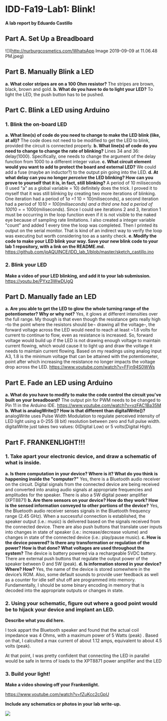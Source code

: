 # IDD-Fa19-Lab1: Blink!

**A lab report by Eduardo Castillo**
## Part A. Set Up a Breadboard
![](http://nurburgcosmetics.com/WhatsApp Image 2019-09-09 at 11.06.48 PM.jpeg)
## Part B. Manually Blink a LED
**a. What color stripes are on a 100 Ohm resistor?**
 The stripes are brown, black, brown and gold.
**b. What do you have to do to light your LED?**
To light the LED, the push button has to be pushed.
## Part C. Blink a LED using Arduino
### 1. Blink the on-board LED
**a. What line(s) of code do you need to change to make the LED blink (like, at all)?**
The code does not need to be modified to get the LED to blink, provided the circuit is connected properly.
**b. What line(s) of code do you need to change to change the rate of blinking?**
Lines 34 and 36: delay(1000). Specifically, one needs to change the argument of the delay function from 1000 to a different integer value.
**c. What circuit element would you want to add to protect the board and external LED?**
 We could add a fuse (maybe an inductor?) to the output pin going into the LED.
**d. At what delay can you no longer *perceive* the LED blinking? How can you prove to yourself that it is, in fact, still blinking?**
A period of 10 miliseconds (I used "a" as a global variable = 10) definitely does the trick. I proved it to myself that it was still blinking by creating two more iterations of blinking. One iteration had a period of 1*a =1* 10 = 10(miliseconds), a second iteration had a period of 10*10 = 100(miliseconds) and a third one had a period of 100*10 = = 1000(miliseconds). Since I could see iterations 2 and 3, iteration 1 must be occurring in the loop function even if it is not visible to the naked eye because of sampling rate limitations. I also created a integer variable "count" and added 1 every time the loop was completed. Then I printed its output on the serial monitor. That is kind of an indirect way to verify the loop was executing but worth considering too as a sanity check. 
**e. Modify the code to make your LED blink your way. Save your new blink code to your lab 1 repository, with a link on the README.md.**
https://github.com/joAQUINCE/IDD_lab_1/blob/master/sketch_castillo.ino
### 2. Blink your LED
**Make a video of your LED blinking, and add it to your lab submission.**
https://youtu.be/PYxz3WwDUgQ
## Part D. Manually fade an LED
**a. Are you able to get the LED to glow the whole turning range of the potentiometer? Why or why not?**
Yes, it glows at different intensities over the full range. My though is that even though the resistance gets really high –to the point where the resistors should be¬ drawing all the voltage–, the forward voltage across the LED would need to reach at least ~1.8 volts for current to continue to flow, even as resistance is increased. So, forward voltage would build up if the LED is not drawing enough voltage to maintain current flowing, which would cause it to light up and draw the voltage it needs to maintain current flowing.
Based on my readings using analog input A3, 1.8 is the minimum voltage that can be attained with the potentiometer, point after which increasing the resistance no longer impacts the voltage drop across the LED.
https://www.youtube.com/watch?v=FFjn94S0WWs
## Part E. Fade an LED using Arduino
**a. What do you have to modify to make the code control the circuit you've built on your breadboard?**
The output pin for PWM needs to be changed  to Pin 11 in the Arduino IDE. 
https://www.youtube.com/watch?v=vzFAC1Ba35M
**b. What is analogWrite()? How is that different than digitalWrite()?**
analogWrite uses Pulse Width Modulation to regulate perceived intensity of LED light using a 0-255 (8 bit) resolution between zero and full pulse width.
digitalWrite just takes two values: 0(Digital Low) or 5 volts(Digital High).
## Part F. FRANKENLIGHT!!!

### 1. Take apart your electronic device, and draw a schematic of what is inside. 

**a. Is there computation in your device? Where is it? What do you think is happening inside the "computer?"**
Yes, there is a Bluetooth audio receiver on the circuit. Digital signals from the connected device are being received and converted into analog audio signals at appropriate frequencies and amplitudes for the speaker. There is also a 5W digital power amplifier (XPT8871)
**b. Are there sensors on your device? How do they work? How is the sensed information conveyed to other portions of the device?**
Yes, the Bluetooth audio receiver senses signals in the Bluetooth frequency range (2.45 GHz). When a successful connection is established, the speaker output (i.e.: music) is delivered based on the signals received from the connected device.  There are also push buttons that translate user inputs into changes in state of speaker (i.e.: increase/decrease volume) and changes in state of the connected device (i.e.: play/pause music).
**c. How is the device powered? Is there any transformation or regulation of the power? How is that done? What voltages are used throughout the system?**
The device is battery powered via a rechargeable 5VDC battery. There are external push buttons that regulate the output power of the speaker between 0 and 5W (peak).
**d. Is information stored in your device? Where? How?**
Yes, the name of the device is stored somewhere in the device’s ROM. Also, some default sounds to provide user feedback as well as a counter for idle self shut off are programmed into memory. Fundamentally, I should be some binary encoding in memory that is decoded into the appropriate outputs or changes in state.


### 2. Using your schematic, figure out where a good point would be to hijack your device and implant an LED.

**Describe what you did here.**

I took appart the Bluetooth speaker and found that the actual coil impedance was 4 Ohms, with a maximum power of 5 Watts (peak) . Based on that, I calculted a max current of about 1.12 amps, equivalent to about 4.5 volts (peak). 

At that point, I was pretty confident that connecting the LED in parallel would be safe in terms of loads to the XPT8871 power amplifier and the LED

### 3. Build your light!

**Make a video showing off your Frankenlight.**

https://www.youtube.com/watch?v=fZuKcc2cGpU

**Include any schematics or photos in your lab write-up.**

![](http://nurburgcosmetics.com/Schematic.jpg)

